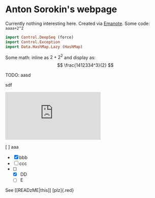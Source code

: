 # Anton Sorokin's webpage

Currently nothing interesting here. Created via [Emanote]. Some code: `aaaa+2^2`
```haskell
import Control.DeepSeq (force)
import Control.Exception
import Data.HashMap.Lazy (HashMap)

```

Some math: inline as $2+2^2$ and display as:
$$
\frac{1412334^3}{2}
$$

TODO:
aasd

sdf

<iframe  src="https://www.youtube.com/embed/ppC0IFbde1Q" title="YouTube video player" frameborder="0" allow="accelerometer; autoplay; clipboard-write; encrypted-media; gyroscope; picture-in-picture" allowfullscreen></iframe>

[ ] aaa
- [x] bbb
- [ ] ccc
- [ ]
  - [x] DD
  - [ ] E

See [[READzME|this]] [plz]{.red}

[Emanote]:https://emanote.srid.ca/
